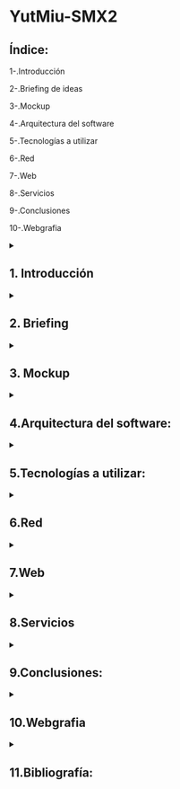 # YutMiu-SMX2

## Índice:

1-.Introducción

2-.Briefing de ideas

3-.Mockup

4-.Arquitectura del software

5-.Tecnologías a utilizar

6-.Red

7-.Web

8-.Servicios

9-.Conclusiones

10-.Webgrafia

<details>
<summary><h2>1. Introducción</h2></summary>

Nuestra web va a tratar sobre música en streaming y donde los usuarios puedan ir comentando y recomendando sus canciones preferidas y dar sus opiniones respecto a la música que han escuchado 
o que les han recomendado. Va a tener un gran catálogo de canciones de diferentes estilos para satisfacer a las personas que utilicen nuestra página. Queremos que nuestros usuarios disfruten compartiendo sus canciones favoritas, oiniones y debates entre ellos y leer opiniones sobre otras músicas.

Somos un equipo de dos estudiantes que queremos hacer una web de música y hemos estado buscando webs y aplicaciones con este tipo de contenido para inspirarnos. Contenidos del tipo: música, opiniones y valoraciones de las canciones disponibles en la web.

¿Qué funcionalidades ofrecerá a los usuarios?

Las funciones que vamos a implementar en nuestra página web van a ser:
- Crear una cuenta para poder guardar tus musicas favoritas.
- Si te vinculas podrás tener amigos que te podrán recomendar música.
- Puedes hacer una lista personalizada de tus músicas favoritas.
- Cada canción tendrá una sección de comentarios donde podrás escribir tu opinión sobre cualquier canción y también poner del 1 al 5 cuanto te ha gustado.
</details>

<details>
<summary><h2>2. Briefing</h2></summary>

Estas eran unas de las propuestas que teniamos antes de decidirnos
- 1-Hacer como una especie de Spotify pero sin anuncios

- 2-Hacer una web como Youtube

- 3-Hacer una especie de chat 

- 4-Hacer un foro de opiniones como Reddit

Al final vamos a combinar algunas de estas ideas, vamos ha hacer una web de música en streaming y que los usuarios puedan ir comentando y recomendando 
músicas y dar sus opiniones respecto a la música que han escuchado o que les han recomendado. Básicamente hemos escogido hacer esto porque a ambos nos gusta la 
música, y además nos pareció buena idea que hubiese un chat con comentarios y opiniones de lo que la gente escucha y ve.
</details>

<details>
<summary><h2>3. Mockup</h2></summary>

Este sería el mockup de nuestra web.

Página Principal:
Esta es nuestra primera página, la homepage. Desde aqui podemos escuchar musica y configurar un par de cosas. Todas las demás opciones para tenerlas disponibles el usuario tendrá que iniciar sesión.
<img width="1125" height="628" alt="image" src="https://github.com/user-attachments/assets/f819be13-d129-423d-9e3e-0f466092ac97" />




Inicio de sesion:

<img width="1125" height="628" alt="image" src="https://github.com/user-attachments/assets/657f6ad2-14e6-4589-833b-ca42ceea8b21" />
Esto sera nuestro inicio de sesion y de fondo intentaremos poner un video de nuestra web, ademas sino inicias sesion no podras publicar ni videos ni comentarios ni
poner valoraciones a las canciones, solo podras escucharlas y hacer todas las acciones sobre retroceder o avanzar o ponerlo en bucle., una
vez hayas iniciado sesion podras hacer todo.



Pagina principal luego del inicio de sesion:
<img width="1125" height="628" alt="image" src="https://github.com/user-attachments/assets/7b7e6fff-a37c-4407-8a4b-92c59367c581" />
Dentro de iniciar sesion podras utilizar todas las herramientas de nuestra web.
El contenido que tendra sera:

-Buscador
-Boton para ver la lista de busqueda
-Boton para ver tus amigos
-Boton de opiniones
-Boton de ajustes
-Musicas recomendadas con boton 
para entrar dento de cada musica
-Boton para ver tu perfil

Musicas:
<img width="1125" height="628" alt="image" src="https://github.com/user-attachments/assets/028edfcc-5c9d-4b27-9489-d2ef485d32d6" />
Esta opcion tambien estara disponible sin iniciar sesion, des de aqui solo podras escuchar la musica y ver el nombre de el artista
i ver su letra las opciones de valoraciones solo estara disponible si inicias sesion.

Opiniones:
<img width="1125" height="628" alt="image" src="https://github.com/user-attachments/assets/4de2ce40-07b0-48b0-9039-47c50c6370a7" />
Des de aqui podras ver comentarios de gente debatiendo sobre musicas y sus opiniones,tambien podras ver tustodas tus opiniones 
y valoraciones que has hecho. Tambien podras eliminar valoracioneso opiniones que hayas hecho 

Amigos
<img width="1125" height="628" alt="image" src="https://github.com/user-attachments/assets/31656063-b799-4611-bcba-08e3f34a4911" />
Dentro de aqui podras ver todos tus amigos, tambien des de esa pestaña podras ver el perfil de tus amigos.Tambien tendras un chat con cada 
amigo y tambien podreis pasaros musicas. 

Listas de musicas
<img width="1125" height="628" alt="image" src="https://github.com/user-attachments/assets/33b7421b-3ec2-4d06-a578-8db2960ec105" />
Aqui podras ver las musicas que hayas almazenado. Tambien podras hacer listas de musicas de lo que tu quieras.

Buscador
<img width="1125" height="628" alt="image" src="https://github.com/user-attachments/assets/1ba60730-1e27-4abb-9d32-daae5a2d67e6" />
Tambien esta es otra opcion que estara disponible sin tener que iniciar sesion y podras buscar la musica que tu prefieras o la que este 
disponible en nuestra web, tambien podras ver los artistas, el tipo de musica y una valoracion general de la musica.

Tu perfil
<img width="1125" height="628" alt="image" src="https://github.com/user-attachments/assets/a83cf8df-3fdc-43aa-b3d6-549731cd5316" />
Aqui podras ver bastantes cosas como:

-Tus musicas.
-Tus amigos.
-Tus listas de musica.
Tambien hay un boton
que te lleve a la 
privacidad de la cuenta.

Perfil de amigos
<img width="1125" height="628" alt="image" src="https://github.com/user-attachments/assets/d844342d-d264-4ca9-98e7-670c661e145c" />
Aqui podras ver el perfilde los amigos que tengas i podras ver:

-Amigos que tengan tus amigos.
-Musicas gustadas. 
- Listas de musicas que tenga.
-Comentarios i valoraciones que haya puesto.

Configuracion
<img width="1125" height="628" alt="image" src="https://github.com/user-attachments/assets/413a613c-f51e-455b-91fd-4505ed9988e2" />
Des de aqui podras modificar una variedad de contenido para que la experiencia con el usuario sea mejor, las opciones que hay son:

-Poder cambiar los colores de la 
pagina.
-Poder gestionar a la privacidad
de la cuenta.

Tambien ofrecemos opciones 
para la privacidad de el usuario
que son:

-Amigos no visibles.
-Usuarios no puedan acceder
a tus listas de musica.
-No poder recibir solicitudes de 
amistad.
-No son visibles tus comentarios
y varolaciones.

</details>

<details>
<summary><h2>4.Arquitectura del software:</h2></summary>


</details>

<details>
<summary><h2>5.Tecnologías a utilizar:</h2></summary>


</details>

<details>
<summary><h2>6.Red</h2></summary>
a.Diagrama de la red:



b.Mapa físico:



c.Mapa lógico:


</details>

<details>
<summary><h2>7.Web</h2></summary>
d.Diseño:



e.Mockup:



f.Mapa de navegabilidad:
</details>

<details>
<summary><h2>8.Servicios</h2></summary>
g.DNS:



h.DHCP:



i.Apache:



j.Firewall:



k.Copias de seguridad:
</details>

<details>
<summary><h2>9.Conclusiones:</h2></summary>
</details>

<details>
<summary><h2>10.Webgrafia</h2></summary>
</details>


<details>
<summary><h2>11.Bibliografía:</h2></summary>
</details>


